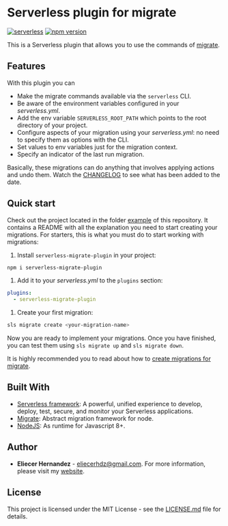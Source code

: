 
Serverless plugin for migrate
==============================
[![serverless](http://public.serverless.com/badges/v3.svg)](http://www.serverless.com)
[![npm version](https://badge.fury.io/js/serverless-migrate-plugin.svg)](https://badge.fury.io/js/serverless-migrate-plugin)

This is a Serverless plugin that allows you to use the commands of [migrate][migrate-npm].


## Features

With this plugin you can
* Make the migrate commands available via the `serverless` CLI.
* Be aware of the environment variables configured in your _serverless.yml_.
* Add the env variable `SERVERLESS_ROOT_PATH` which points to the root directory of your project.
* Configure aspects of your migration using your _serverless.yml_: no need to specify them as options with the CLI.
* Set values to env variables just for the migration context.
* Specify an indicator of the last run migration.

Basically, these migrations can do anything that involves applying actions and undo them.
Watch the [CHANGELOG](./CHANGELOG.md) to see what has been added to the date.

## Quick start
Check out the project located in the folder [example](example) of this repository. It contains a 
README with all the explanation you need to start creating your migrations. For starters, this is what you must do to 
start working with migrations:

1. Install `serverless-migrate-plugin` in your project:
```bash
npm i serverless-migrate-plugin
```

1. Add it to your _serverless.yml_ to the `plugins` section:
```yaml
plugins: 
  - serverless-migrate-plugin
```

1. Create your first migration:
```bash
sls migrate create <your-migration-name>
```

Now you are ready to implement your migrations. Once you have finished, you can test them using `sls migrate up` and 
`sls migrate down`.

It is highly recommended you to read about how to 
[create migrations for migrate](https://github.com/tj/node-migrate#creating-migrations).

## Built With
* [Serverless framework](https://serverless.com/): A powerful, unified experience to develop, deploy, 
test, secure, and monitor your Serverless applications.
* [Migrate](https://github.com/tj/node-migrate): Abstract migration framework for node.
* [NodeJS](https://nodejs.org/): As runtime for Javascript 8+.
                                                 

## Author
* **Eliecer Hernandez** - [eliecerhdz@gmail.com](mailto:eliecerhdz@gmail.com). 
For more information, please visit my [website](http://eliux.github.io).

## License
This project is licensed under the MIT License - see the [LICENSE.md](LICENSE.md) file for details.

[migrate-npm]: https://www.npmjs.com/package/migrate
